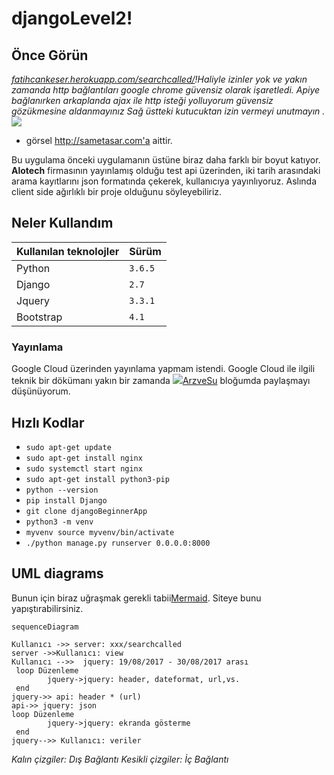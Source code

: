 # djangoLevel2! 
## Önce Görün
_[fatihcankeser.herokuapp.com/searchcalled/](https://fatihcankeser.herokuapp.com/searchcalled/)!Haliyle izinler yok ve yakın zamanda http bağlantıları google chrome güvensiz olarak işaretledi. Apiye bağlanırken arkaplanda ajax ile http isteği yolluyorum güvensiz gözükmesine aldanmayınız Sağ üstteki kutucuktan izin vermeyi unutmayın ._
![](http://sametasar.com/img/120%20AM_load%20unsafe%20script.png)
- görsel http://sametasar.com'a aittir.

Bu uygulama önceki uygulamanın üstüne biraz daha farklı bir boyut katıyor.
**Alotech** firmasının yayınlamış olduğu test api üzerinden, iki tarih arasındaki arama kayıtlarını json formatında çekerek, kullanıcıya yayınlıyoruz. Aslında client side ağırlıklı bir proje olduğunu söyleyebiliriz.
                    

## Neler Kullandım                  
Kullanılan teknolojler  | Sürüm
------------- | -------------
Python  | `3.6.5`
Django  | `2.7`
Jquery  | `3.3.1` 
Bootstrap  | `4.1`        

### Yayınlama 
Google Cloud üzerinden yayınlama yapmam istendi. Google Cloud ile ilgili teknik bir dökümanı yakın bir zamanda 
[![](http://arzvesu.blogspot.com/favicon.ico)ArzveSu](https://arzvesu.blogspot.com) bloğumda paylaşmayı düşünüyorum.
 


## Hızlı Kodlar
- `sudo apt-get update` 
- `sudo apt-get install nginx` 
- `sudo systemctl start nginx` 
- `sudo apt-get install python3-pip` 
- `python --version` 
- `pip install Django` 
- `git clone djangoBeginnerApp`   
- `python3 -m venv`
- `myvenv source myvenv/bin/activate`
- `./python manage.py runserver 0.0.0.0:8000`



## UML diagrams

Bunun için biraz uğraşmak gerekli tabii[Mermaid](https://mermaidjs.github.io/). Siteye bunu yapıştırabilirsiniz.

```mermaid
sequenceDiagram

Kullanıcı ->> server: xxx/searchcalled
server ->>Kullanıcı: view
Kullanıcı -->>  jquery: 19/08/2017 - 30/08/2017 arası
 loop Düzenleme
        jquery->jquery: header, dateformat, url,vs.
 end
jquery->> api: header * (url)
api->> jquery: json
loop Düzenleme
        jquery->jquery: ekranda gösterme
 end
jquery-->> Kullanıcı: veriler
```
_Kalın çizgiler: Dış Bağlantı_
_Kesikli çizgiler: İç Bağlantı_


